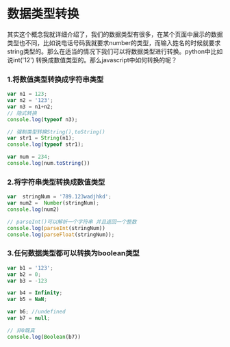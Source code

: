 # 数据类型转换

其实这个概念我就详细介绍了，我们的数据类型有很多，在某个页面中展示的数据类型也不同，比如说电话号码我就要求number的类型，而输入姓名的时候就要求string类型的。那么在适当的情况下我们可以将数据类型进行转换。python中比如说int\('12'\) 转换成数值类型的。那么javascript中如何转换的呢？

### 1.将数值类型转换成字符串类型

```js
var n1 = 123;
var n2 = '123';
var n3 = n1+n2;
// 隐式转换
console.log(typeof n3);
```

```js
// 强制类型转换String(),toString()
var str1 = String(n1);
console.log(typeof str1);

var num = 234;
console.log(num.toString())
```

### 2.将字符串类型转换成数值类型

```js
var  stringNum = '789.123wadjhkd';
var num2 =  Number(stringNum);
console.log(num2)

// parseInt()可以解析一个字符串 并且返回一个整数
console.log(parseInt(stringNum))
console.log(parseFloat(stringNum));
```

### 3.任何数据类型都可以转换为boolean类型

```js
var b1 = '123';
var b2 = 0;
var b3 = -123

var b4 = Infinity; 
var b5 = NaN;

var b6; //undefined
var b7 = null;

// 非0既真
console.log(Boolean(b7))
```



